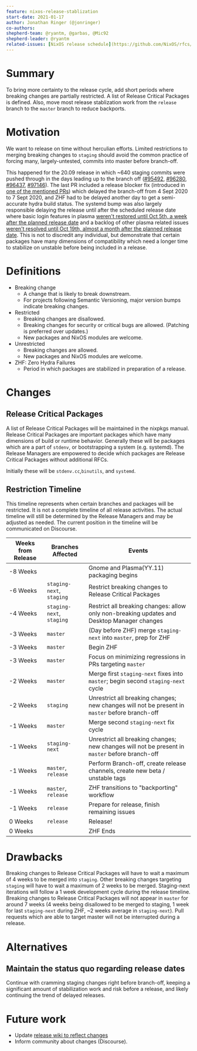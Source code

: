 ```yaml
---
feature: nixos-release-stablization
start-date: 2021-01-17
author: Jonathan Ringer (@jonringer)
co-authors:
shepherd-team: @ryantm, @garbas, @Mic92
shepherd-leader: @ryantm
related-issues: [NixOS release schedule](https://github.com/NixOS/rfcs/pull/80)
---
```


# Summary
[summary]: #summary

To bring more certainty to the release cycle, add short periods where
breaking changes are partially restricted. A list of Release Critical
Packages is defined. Also, move most release stablization work from
the `release` branch to the `master` branch to reduce backports.

# Motivation
[motivation]: #motivation

We want to release on time without herculian efforts. Limited
restrictions to merging breaking changes to `staging` should avoid the common
practice of forcing many, largely-untested, commits into master before
branch-off.

This happened for the 20.09 release in which ~640 staging
commits were pushed through in the days leading up to the branch off
([#95492](https://github.com/NixOS/nixpkgs/pull/95492),
[#96280](https://github.com/NixOS/nixpkgs/pull/96280),
[#96437](https://github.com/NixOS/nixpkgs/pull/96437),
[#97146](https://github.com/NixOS/nixpkgs/pull/97146)). The last PR included a
release blocker fix (introduced in [one of the mentioned
PRs](https://github.com/NixOS/nixpkgs/pull/96437)) which delayed the
branch-off from 4 Sept 2020 to 7 Sept 2020, and ZHF had to be delayed
another day to get a semi-accurate hydra build status. The systemd
bump was also largely responsible delaying the release until after the
scheduled release date where basic login features in plasma [weren't
restored until Oct 5th, a week after the planned release
date](https://github.com/NixOS/nixpkgs/pull/99629) and a backlog of
other plasma related issues [weren't resolved until Oct 19th, almost a
month after the planned release
date](https://github.com/NixOS/nixpkgs/pull/101078).  This is not to
discredit any individual, but demonstrate that certain packages have
many dimensions of compatibility which need a longer time to stabilize
on unstable before being included in a release.


# Definitions
[definitions]: #definition
- Breaking change
  - A change that is likely to break downstream.
  - For projects following Semantic Versioning, major version bumps indicate breaking changes.
- Restricted
  - Breaking changes are disallowed.
  - Breaking changes for security or critical bugs are allowed. (Patching is preferred over updates.)
  - New packages and NixOS modules are welcome.
- Unrestricted
  - Breaking changes are allowed.
  - New packages and NixOS modules are welcome.
- ZHF: Zero Hydra Failures
  - Period in which packages are stabilized in preparation of a release.

# Changes

## Release Critical Packages

A list of Release Critical Packages will be maintained in the nixpkgs
manual.  Release Critical Packages are important packages which have
many dimensions of build or runtime behavior. Generally these will be
packages which are a part of `stdenv`, or bootstrapping a system
(e.g. systemd). The Release Managers are empowered to decide which
packages are Release Critical Packages without additional RFCs.

Initially these will be `stdenv.cc`,`binutils`, and `systemd`.

## Restriction Timeline

This timeline represents when certain branches and packages will be
restricted. It is not a complete timeline of all release activities.
The actual timeline will still be determined by the Release Managers
and may be adjusted as needed. The current position in the timeline
will be communicated on Discourse.

| Weeks from Release | Branches Affected | Events |
| --- | --- | --- |
| -8 Weeks | | Gnome and Plasma(YY.11) packaging begins |
| -6 Weeks | `staging-next`, `staging` | Restrict breaking changes to Release Critical Packages |
| -4 Weeks | `staging-next`, `staging` | Restrict all breaking changes: allow only non-breaking updates and Desktop Manager changes |
| -3 Weeks | `master` | (Day before ZHF) merge `staging-next` into `master`, prep for ZHF |
| -3 Weeks | `master` | Begin ZHF |
| -3 Weeks | `master` | Focus on minimizing regressions in PRs targeting `master` |
| -2 Weeks | `master` | Merge first `staging-next` fixes into `master`; begin second `staging-next` cycle |
| -2 Weeks | `staging` | Unrestrict all breaking changes; new changes will not be present in `master` before branch-off |
| -1 Weeks | `master` | Merge second `staging-next` fix cycle |
| -1 Weeks | `staging-next` | Unrestrict all breaking changes; new changes will not be present in `master` before branch-off |
| -1 Weeks | `master`, `release` | Perform Branch-off, create release channels, create new beta / unstable tags |
| -1 Weeks | `master`, `release` | ZHF transitions to "backporting" workflow |
| -1 Weeks | `release` | Prepare for release, finish remaining issues |
| 0 Weeks | `release` | Release! |
| 0 Weeks | | ZHF Ends |

# Drawbacks
[drawbacks]: #drawbacks

Breaking changes to Release Critical Packages will have to wait a
maximum of 4 weeks to be merged into `staging`. Other breaking changes
targeting `staging` will have to wait a maximum of 2 weeks to be merged.
Staging-next iterations will follow a 1 week
development cycle during the release timeline. Breaking changes to
Release Critical Packages will not appear in `master` for around 7 weeks
(4 weeks being disallowed to be merged to staging, 1 week for last
`staging-next` during ZHF, ~2 weeks average in `staging-next`).
Pull requests which are able to target master will not be interrupted during a release.

# Alternatives
[alternatives]: #alternatives

## Maintain the status quo regarding release dates

Continue with cramming staging changes right before branch-off,
keeping a significant amount of stabilization work and risk before a
release, and likely continuing the trend of delayed releases.

# Future work
[future]: #future-work

- Update [release wiki to reflect changes](https://github.com/NixOS/release-wiki)
- Inform community about changes (Discourse).

